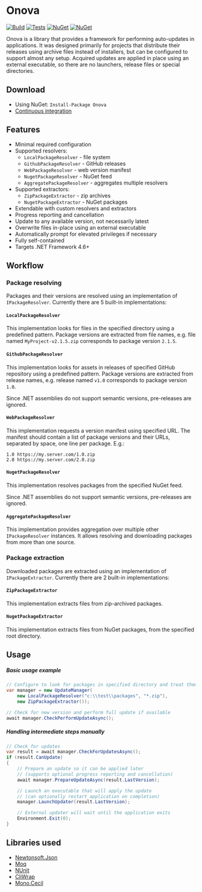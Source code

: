 # Onova

[![Build](https://img.shields.io/appveyor/ci/Tyrrrz/Onova/master.svg)](https://ci.appveyor.com/project/Tyrrrz/Onova)
[![Tests](https://img.shields.io/appveyor/tests/Tyrrrz/Onova/master.svg)](https://ci.appveyor.com/project/Tyrrrz/Onova)
[![NuGet](https://img.shields.io/nuget/v/Onova.svg)](https://nuget.org/packages/Onova)
[![NuGet](https://img.shields.io/nuget/dt/Onova.svg)](https://nuget.org/packages/Onova)

Onova is a library that provides a framework for performing auto-updates in applications. It was designed primarily for projects that distribute their releases using archive files instead of installers, but can be configured to support almost any setup. Acquired updates are applied in place using an external executable, so there are no launchers, release files or special directories.

## Download

- Using NuGet: `Install-Package Onova`
- [Continuous integration](https://ci.appveyor.com/project/Tyrrrz/Onova)

## Features

- Minimal required configuration
- Supported resolvers:
  - `LocalPackageResolver` - file system
  - `GithubPackageResolver` - GitHub releases
  - `WebPackageResolver` - web version manifest
  - `NugetPackageResolver` - NuGet feed
  - `AggregatePackageResolver` - aggregates multiple resolvers
- Supported extractors:
  - `ZipPackageExtractor` - zip archives
  - `NugetPackageExtractor` - NuGet packages
- Extendable with custom resolvers and extractors
- Progress reporting and cancellation
- Update to any available version, not necessarily latest
- Overwrite files in-place using an external executable
- Automatically prompt for elevated privileges if necessary
- Fully self-contained
- Targets .NET Framework 4.6+

## Workflow

### Package resolving

Packages and their versions are resolved using an implementation of `IPackageResolver`. Currently there are 5 built-in implementations:

#### `LocalPackageResolver` 

This implementation looks for files in the specified directory using a predefined pattern. Package versions are extracted from file names, e.g. file named `MyProject-v2.1.5.zip` corresponds to package version `2.1.5`.

#### `GithubPackageResolver`

This implementation looks for assets in releases of specified GitHub repository using a predefined pattern. Package versions are extracted from release names, e.g. release named `v1.0` corresponds to package version `1.0`.

Since .NET assemblies do not support semantic versions, pre-releases are ignored.

#### `WebPackageResolver`

This implementation requests a version manifest using specified URL. The manifest should contain a list of package versions and their URLs, separated by space, one line per package. E.g.:
```
1.0 https://my.server.com/1.0.zip
2.0 https://my.server.com/2.0.zip
```

#### `NugetPackageResolver`

This implementation resolves packages from the specified NuGet feed.

Since .NET assemblies do not support semantic versions, pre-releases are ignored.

#### `AggregatePackageResolver`

This implementation provides aggregation over multiple other `IPackageResolver` instances. It allows resolving and downloading packages from more than one source.

### Package extraction

Downloaded packages are extracted using an implementation of `IPackageExtractor`. Currently there are 2 built-in implementations:

#### `ZipPackageExtractor`

This implementation extracts files from zip-archived packages.

#### `NugetPackageExtractor`

This implementation extracts files from NuGet packages, from the specified root directory.

## Usage

##### Basic usage example

```c#
// Configure to look for packages in specified directory and treat them as zips
var manager = new UpdateManager(
    new LocalPackageResolver("c:\\test\\packages", "*.zip"),
    new ZipPackageExtractor());

// Check for new version and perform full update if available
await manager.CheckPerformUpdateAsync();
```

##### Handling intermediate steps manually

```c#
// Check for updates
var result = await manager.CheckForUpdatesAsync();
if (result.CanUpdate)
{
    // Prepare an update so it can be applied later
    // (supports optional progress reporting and cancellation)
    await manager.PrepareUpdateAsync(result.LastVersion);

    // Launch an executable that will apply the update
    // (can optionally restart application on completion)
    manager.LaunchUpdater(result.LastVersion);

    // External updater will wait until the application exits
    Environment.Exit(0);
}
```

## Libraries used

- [Newtonsoft.Json](https://github.com/JamesNK/Newtonsoft.Json)
- [Moq](https://github.com/Moq/moq4)
- [NUnit](https://github.com/nunit/nunit)
- [CliWrap](https://github.com/Tyrrrz/CliWrap)
- [Mono.Cecil](https://github.com/jbevain/cecil)